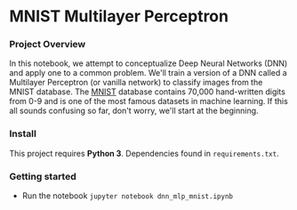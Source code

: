 # MNIST Multilayer Perceptron

### Project Overview
In this notebook, we attempt to conceptualize Deep Neural Networks (DNN) and apply one to a common problem. We'll train a version of a DNN called a Multilayer Perceptron (or vanilla network) to classify images from the MNIST database. The [MNIST](http://yann.lecun.com/exdb/mnist/) database contains 70,000 hand-written digits from 0-9 and is one of the most famous datasets in machine learning. If this all sounds confusing so far, don't worry, we'll start at the beginning.

### Install
This project requires **Python 3**.
Dependencies found in `requirements.txt`.

### Getting started
* Run the notebook `jupyter notebook dnn_mlp_mnist.ipynb`
